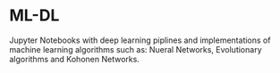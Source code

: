 # ML-DL
Jupyter Notebooks with deep learning piplines and implementations of machine learning algorithms such as: Nueral Networks, Evolutionary algorithms and Kohonen Networks.
